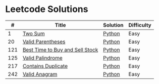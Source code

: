 # Leetcode Solutions

| #   | Title                                                                                             | Solution                                                  | Difficulty |
| --- | ------------------------------------------------------------------------------------------------- | --------------------------------------------------------- | ---------- |
| 1   | [Two Sum](https://leetcode.com/problems/two-sum/)                                                 | [Python](./Python/1-two-sum.py)                           | Easy       |
| 20  | [Valid Parentheses](https://leetcode.com/problems/valid-parentheses/)                             | [Python](./Python/20-valid-parentheses.py)                | Easy       |
| 121 | [Best Time to Buy and Sell Stock](https://leetcode.com/problems/best-time-to-buy-and-sell-stock/) | [Python](./Python/121-best-time-to-buy-and-sell-stock.py) | Easy       |
| 125 | [Valid Palindrome](https://leetcode.com/problems/valid-palindrome/)                               | [Python](./Python/125-valid-palindrome.py)                | Easy       |
| 217 | [Contains Duplicate](https://leetcode.com/problems/contains-duplicate/)                           | [Python](./Python/217-contains-duplicate.py)              | Easy       |
| 242 | [Valid Anagram](https://leetcode.com/problems/valid-anagram/)                                     | [Python](./Python/242-valid-anagram.py)                   | Easy       |
